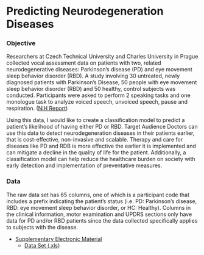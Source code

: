 # Predicting Neurodegeneration Diseases
### Objective
Researchers at Czech Technical University and Charles University in Prague collected vocal assessment data on patients with two, related neurodegenerative diseases: Parkinson’s disease (PD) and eye movement sleep behavior disorder (RBD). A study involving 30 untreated, newly diagnosed patients with Parkinson’s Disease, 50 people with eye movement sleep behavior disorder (RBD) and 50 healthy, control subjects was conducted. Participants were asked to perform 2 speaking tasks and one monologue task to analyze voiced speech, unvoiced speech, pause and respiration. ([NIH Report](https://www.ncbi.nlm.nih.gov/pmc/articles/PMC5428345/)) 

Using this data, I would like to create a classification model to predict a patient’s likelihood of having either PD or RBD. 
Target Audience
Doctors can use this data to detect neurodegeneration diseases in their patients earlier, that is cost-effective, non-invasive and scalable. Therapy and care for diseases like PD and RDB is more effective the earlier it is implemented and can mitigate a decline in the quality of life for the patient. Additionally, a classification model can help reduce the healthcare burden on society with early detection and implementation of preventative measures. 

### Data
The raw data set has 65 columns, one of which is a participant code that includes a prefix indicating the patient’s status (i.e. PD: Parkinson’s disease, RBD: eye movement sleep behavior disorder, or HC: Healthy). Columns in the clinical information, motor examination and UPDRS sections only have data for PD and/or RBD patients since the data collected specifically applies to subjects with the disease.
* [Supplementary Electronic Material](https://www.ncbi.nlm.nih.gov/pmc/articles/PMC5428345/#__sec1title)
    * [Data Set (.xls)](https://www.ncbi.nlm.nih.gov/pmc/articles/PMC5428345/bin/41598_2017_47_MOESM3_ESM.xls)

